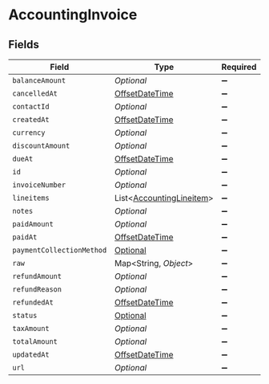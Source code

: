 # AccountingInvoice


## Fields

| Field                                                                                     | Type                                                                                      | Required                                                                                  | Description                                                                               |
| ----------------------------------------------------------------------------------------- | ----------------------------------------------------------------------------------------- | ----------------------------------------------------------------------------------------- | ----------------------------------------------------------------------------------------- |
| `balanceAmount`                                                                           | *Optional<Double>*                                                                        | :heavy_minus_sign:                                                                        | N/A                                                                                       |
| `cancelledAt`                                                                             | [OffsetDateTime](https://docs.oracle.com/javase/8/docs/api/java/time/OffsetDateTime.html) | :heavy_minus_sign:                                                                        | N/A                                                                                       |
| `contactId`                                                                               | *Optional<String>*                                                                        | :heavy_minus_sign:                                                                        | N/A                                                                                       |
| `createdAt`                                                                               | [OffsetDateTime](https://docs.oracle.com/javase/8/docs/api/java/time/OffsetDateTime.html) | :heavy_minus_sign:                                                                        | N/A                                                                                       |
| `currency`                                                                                | *Optional<String>*                                                                        | :heavy_minus_sign:                                                                        | N/A                                                                                       |
| `discountAmount`                                                                          | *Optional<Double>*                                                                        | :heavy_minus_sign:                                                                        | N/A                                                                                       |
| `dueAt`                                                                                   | [OffsetDateTime](https://docs.oracle.com/javase/8/docs/api/java/time/OffsetDateTime.html) | :heavy_minus_sign:                                                                        | N/A                                                                                       |
| `id`                                                                                      | *Optional<String>*                                                                        | :heavy_minus_sign:                                                                        | N/A                                                                                       |
| `invoiceNumber`                                                                           | *Optional<String>*                                                                        | :heavy_minus_sign:                                                                        | N/A                                                                                       |
| `lineitems`                                                                               | List<[AccountingLineitem](../../models/shared/AccountingLineitem.md)>                     | :heavy_minus_sign:                                                                        | N/A                                                                                       |
| `notes`                                                                                   | *Optional<String>*                                                                        | :heavy_minus_sign:                                                                        | N/A                                                                                       |
| `paidAmount`                                                                              | *Optional<Double>*                                                                        | :heavy_minus_sign:                                                                        | N/A                                                                                       |
| `paidAt`                                                                                  | [OffsetDateTime](https://docs.oracle.com/javase/8/docs/api/java/time/OffsetDateTime.html) | :heavy_minus_sign:                                                                        | N/A                                                                                       |
| `paymentCollectionMethod`                                                                 | [Optional<PaymentCollectionMethod>](../../models/shared/PaymentCollectionMethod.md)       | :heavy_minus_sign:                                                                        | N/A                                                                                       |
| `raw`                                                                                     | Map<String, *Object*>                                                                     | :heavy_minus_sign:                                                                        | N/A                                                                                       |
| `refundAmount`                                                                            | *Optional<Double>*                                                                        | :heavy_minus_sign:                                                                        | N/A                                                                                       |
| `refundReason`                                                                            | *Optional<String>*                                                                        | :heavy_minus_sign:                                                                        | N/A                                                                                       |
| `refundedAt`                                                                              | [OffsetDateTime](https://docs.oracle.com/javase/8/docs/api/java/time/OffsetDateTime.html) | :heavy_minus_sign:                                                                        | N/A                                                                                       |
| `status`                                                                                  | [Optional<AccountingInvoiceStatus>](../../models/shared/AccountingInvoiceStatus.md)       | :heavy_minus_sign:                                                                        | N/A                                                                                       |
| `taxAmount`                                                                               | *Optional<Double>*                                                                        | :heavy_minus_sign:                                                                        | N/A                                                                                       |
| `totalAmount`                                                                             | *Optional<Double>*                                                                        | :heavy_minus_sign:                                                                        | N/A                                                                                       |
| `updatedAt`                                                                               | [OffsetDateTime](https://docs.oracle.com/javase/8/docs/api/java/time/OffsetDateTime.html) | :heavy_minus_sign:                                                                        | N/A                                                                                       |
| `url`                                                                                     | *Optional<String>*                                                                        | :heavy_minus_sign:                                                                        | N/A                                                                                       |